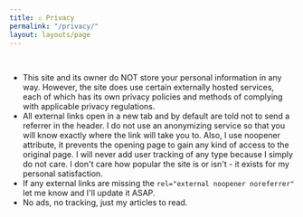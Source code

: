 ```yaml
---
title: ⚠️ Privacy
permalink: "/privacy/"
layout: layouts/page
---
```

<br>

- This site and its owner do NOT store your personal information in any way. However, the site does use certain externally hosted services, each of which has its own privacy policies and methods of complying with applicable privacy regulations.
- All external links open in a new tab and by default are told not to send a referrer in the header. I do not use an anonymizing service so that you will know exactly where the link will take you to. Also, I use noopener attribute, it prevents the opening page to gain any kind of access to the original page. I will never add user tracking of any type because I simply do not care. I don't care how popular the site is or isn't - it exists for my personal satisfaction.
- If any external links are missing the `rel="external noopener noreferrer"` let me know and I'll update it ASAP.
- No ads, no tracking, just my articles to read.